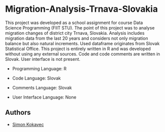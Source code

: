 # Migration-Analysis-Trnava-Slovakia

This project was developed as a school assignment for course Data Science Programming (FIIT STU). The point of this project was to analyse migration changes of district city Trnava, Slovakia. Analysis includes migration data from the last 20 years and considers not only migration balance but also natural increments. Used dataframe originates from Slovak Statistical Office. This project is entirely written in R and was developed without using any external sources. Code and code comments are written in Slovak. User interface is not present.

- Programming Language: R

- Code Language: Slovak

- Comments Language: Slovak

- User Interface Language: None

## Authors

- [Simon Kokavec](https://github.com/SimonK1)
